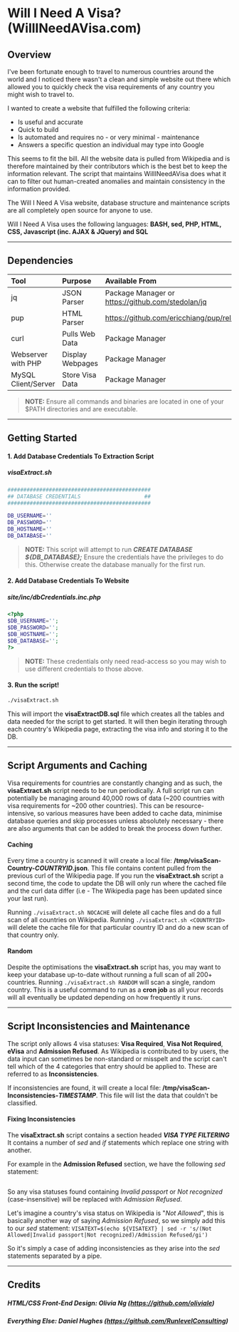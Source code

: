 # Will I Need A Visa? (WillINeedAVisa.com)

## Overview

I've been fortunate enough to travel to numerous countries around the world and I noticed there wasn't a clean and simple website out there which allowed you to quickly check the visa requirements of any country you might wish to travel to. 

I wanted to create a website that fulfilled the following criteria:

 - Is useful and accurate
 - Quick to build
 - Is automated and requires no - or very minimal - maintenance
 - Answers a specific question an individual may type into Google

This seems to fit the bill. All the website data is pulled from Wikipedia and is therefore maintained by their contributors which is the best bet to keep the information relevant. The script that maintains WillINeedAVisa does what it can to filter out human-created anomalies and maintain consistency in the information provided.

The Will I Need A Visa website, database structure and maintenance scripts are all completely open source for anyone to use.

Will I Need A Visa uses the following languages: **BASH, sed, PHP,  HTML, CSS, Javascript (inc. AJAX & JQuery) and SQL**


----------

## Dependencies

 | Tool     | Purpose | Available From   |
| :------- | :---- | :--- |
| jq     | JSON Parser    |  Package Manager or https://github.com/stedolan/jq  |
| pup    | HTML Parser   |  https://github.com/ericchiang/pup/releases   |
| curl | Pulls Web Data |  Package Manager    |
| Webserver with PHP | Display Webpages |  Package Manager    |
| MySQL Client/Server | Store Visa Data |  Package Manager    |
> **NOTE:** Ensure all commands and binaries are located in one of your $PATH directories and are executable.

----------


## Getting Started

#### 1. Add Database Credentials To Extraction Script

##### **visaExtract.sh**

```bash
#############################################
## DATABASE CREDENTIALS                    ##
#############################################

DB_USERNAME=''
DB_PASSWORD=''
DB_HOSTNAME=''
DB_DATABASE=''

```

> **NOTE:** This script will attempt to run **_CREATE DATABASE ${DB_DATABASE};_**
> Ensure the credentials have the privileges to do this. Otherwise create the database manually for the first run.

#### 2. Add Database Credentials To Website

##### **site/inc/dbCredentials.inc.php**

```php
<?php
$DB_USERNAME='';
$DB_PASSWORD='';
$DB_HOSTNAME='';
$DB_DATABASE='';
?>
```
> **NOTE:** These credentials only need read-access so you may wish to use different credentials to those above.

#### 3. Run the script!
```bash
./visaExtract.sh
```

This will import the **visaExtractDB.sql** file which creates all the tables and data needed for the script to get started.
It will then begin iterating through each country's Wikipedia page, extracting the visa info and storing it to the DB. 



----------


## Script Arguments and Caching

Visa requirements for countries are constantly changing and as such, the **visaExtract.sh** script needs to be run periodically. 
A full script run can potentially be managing around 40,000 rows of data (~200 countries with visa requirements for ~200 other countries). This can be resource-intensive, so various measures have been added to cache data, minimise database queries and skip processes unless absolutely necessary - there are also arguments that can be added to break the process down further.

#### Caching
Every time a country is scanned it will create a local file: **/tmp/visaScan-Country-_COUNTRYID_.json**. This file contains content pulled from the previous curl of the Wikipedia page. 
If you run the **visaExtract.sh** script a second time, the code to update the DB will only run where the cached file and the curl data differ (i.e - The Wikipedia page has been updated since your last run).

Running ``` ./visaExtract.sh NOCACHE ``` will delete all cache files and do a full scan of all countries on Wikipedia.
Running  ``` ./visaExtract.sh <COUNTRYID> ``` will delete the cache file for that particular country ID and do a new scan of that country only.

#### Random
Despite the optimisations the **visaExtract.sh** script has, you may want to keep your database up-to-date without running a full scan of all 200+ countries.
Running ```./visaExtract.sh RANDOM``` will scan a single, random country. This is a useful command to run as a **cron job** as all your records will all eventually be updated depending on how frequently it runs.

----------


## Script Inconsistencies and Maintenance

The script only allows 4 visa statuses: **Visa Required**, **Visa Not Required**, **eVisa** and **Admission Refused**.
As Wikipedia is contributed to by users, the data input can sometimes be non-standard or misspelt and the script can't tell which of the 4 categories that entry should be applied to. These are referred to as **Inconsistencies**. 

If inconsistencies are found, it will create a local file: **/tmp/visaScan-Inconsistencies-_TIMESTAMP_**. This file will list the data that couldn't be classified. 

#### Fixing Inconsistencies

The **visaExtract.sh** script contains a section headed **_VISA TYPE FILTERING_**
It contains a number of _sed_ and _if_ statements which replace one string with another.

For example in the **Admission Refused** section, we have the following _sed_ statement:
```VISATEXT=$(echo ${VISATEXT} | sed -r 's/(Invalid passport|Not recognized)/Admission Refused/gi')
 ```

So any visa statuses found containing _Invalid passport_ or _Not recognized_ (case-insensitive) will be replaced with _Admission Refused_.

Let's imagine a country's visa status on Wikipedia is "_Not Allowed_", this is basically another way of saying _Admission Refused_, so we simply add this to our _sed_ statement:
```VISATEXT=$(echo ${VISATEXT} | sed -r 's/(Not Allowed|Invalid passport|Not recognized)/Admission Refused/gi')```

So it's simply a case of adding inconsistencies as they arise into the _sed_ statements separated by a pipe.


----------


## Credits

##### **HTML/CSS Front-End Design**: Olivia Ng (https://github.com/oliviale) 
##### **Everything Else**: Daniel Hughes (https://github.com/RunlevelConsulting)
